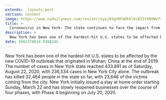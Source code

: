 ```yaml
--- 
extends: _layouts.post 
section: content 
image: https://www.nydailynews.com/resizer/oypjN3gV8FmOkklKcB15YXN9WvY=/1200x0/top/cloudfront-us-east-1.images.arcpublishing.com/tronc/Q3Y2JOGYQ5HQ7KDNER6TLOB56M.jpg 
title: > 
  Coronavirus in New York: The state continues to face the impact from the pandemic 
description: > 
  New York has been one of the hardest-hit U.S. states to be affected by the new COVID-19 outbreak that originated in Wuhan, China at the end of 2019.The number of cases in New York state reached 433,881 as of Saturday, August 22, 2020, with 236,534 cases in New York City alone.The outbreak has killed 32,464 people in the state so far, with 23,646 of the victims coming from the city.New York initially issued a stay at home order starting Sunday, March 22 and has slowly reopened businesses over the course of four phases, with Phase 4 beginning on July 20, 2020. 
date: 1602370614.9380345 
--- 
```

New York has been one of the hardest-hit U.S. states to be affected by the new COVID-19 outbreak that originated in Wuhan, China at the end of 2019. The number of cases in New York state reached 433,881 as of Saturday, August 22, 2020, with 236,534 cases in New York City alone. The outbreak has killed 32,464 people in the state so far, with 23,646 of the victims coming from the city. New York initially issued a stay at home order starting Sunday, March 22 and has slowly reopened businesses over the course of four phases, with Phase 4 beginning on July 20, 2020.
